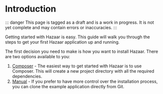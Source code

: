 # Introduction

::: danger
This page is tagged as a draft and is a work in progress.  It is not yet complete and may contain errors or inaccuracies.
:::

Getting started with Hazaar is easy.  This guide will walk you through the steps to get your first Hazaar application
up and running.

The first decision you need to make is how you want to install Hazaar.  There are two options available to you:

1. [Composer](/docs/start/install/composer) - The easiest way to get started with Hazaar is to use Composer.  This will create a new project directory with all the required dependencies.
2. [Manual](/docs/start/install/manual) - If you prefer to have more control over the installation process, you can clone the example application directly from Git.

